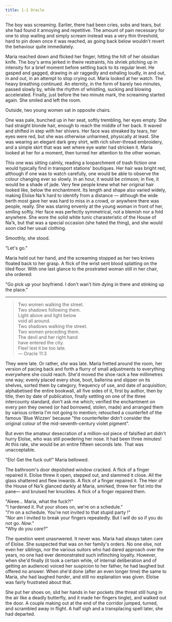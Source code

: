 ```yaml
---
title: 1-1 Oracle
---
```


The boy was screaming. Earlier, there had been cries, sobs and tears, but she had found it annoying and repetitive. The amount of pain necessary for one to stop wailing and simply scream instead was a very thin threshold, hard to pin down once it was reached, as going back below wouldn't revert the behaviour quite immediately.

Maria reached down and flicked her finger, hitting the hilt of her obsidian knife. The boy's arms jerked in theire restraints, his shriek pitching up in intensity for a brief moment before settling back to its regular level. He gasped and gagged, drawing in air raggedly and exhaling loudly, in and out, in and out, in an attempt to stop crying out. Maria looked at her watch. The heavy breathing continued. An eternity, in the form of barely two minutes, passed slowly by, while the rhythm of whistling, sucking and blowing accelerated. Finally, just before the two minute mark, the screaming started again. She smiled and left the room.

Outside, two young women sat in opposite chairs.

One was pale, bunched up in her seat, softly trembling, her eyes empty. She had straight blonde hair, enough to reach the middle of her back. It waved and shifted in step with her shivers. Her face was streaked by tears, her eyes were red, but she was otherwise unharmed, physically at least. She was wearing an elegant dark grey shirt, with rich silver-thread embroidery, and a simple skirt that was wet where eye water had stricken it. Maria looked at her for a moment, then turned her attention to the other woman.

This one was sitting calmly, reading a looparchment of trash fiction one would typically find in transport stations' boutiques. Her hair was bright red, although if one was to watch carefully, one would be able to observe the colour changing ever so slowly. In an hour, it would be crimson; in five, it would be a shade of jade. Very few people knew what her original hair looked like, below the enchantment. Its length and shape also varied widely, making Eloïse Na'k hard to identify from a distance — although the wide berth most gave her was hard to miss in a crowd, or anywhere there was people, really. She was staring envenly at the young woman in front of her, smiling softly. Her face was perfectly symmetrical, not a blemish nor a fold anywhere. She wore the solid white tunic charasteristic of the House of Na'k, but that was a special occasion (she hated the thing), and she would soon clad her usual clothing.

Smoothly, she stood.

"Let's go."

Maria held out her hand, and the screaming stopped as her two knives floated back to her grasp. A flick of the wrist sent blood splatting on the tiled floor. With one last glance to the prostrated woman still in her chair, she ordered:

"Go pick up your boyfriend. I don't wan't him dying in there and stinking up the place."

***

> Two women walking the street.  
> Two shadows following them.  
> Light above and light below  
> void all around.  
> Two shadows walking the street.  
> Two women preceding them.  
> The devil and her right hand  
> have entered the city.  
> Flee! lest it be too late.  
> — Oracle 11:3

They were late. Or rather, *she* was late. Maria fretted around the room, her version of pacing back and forth a flurry of small adjustments to everything everywhere she could reach. She'd moved the shoe rack a few millimetres one way; evenly placed every shoe, boot, ballerina and slipper on its shelves, sorted them by category, frequency of use, and date of acquisition; alphabetised the entire bookwall, all five sides of it, first by author, then by title, then by date of publication, finally settling on one of the three intercounty standard, don't ask me which; verified the enchantment on every pen they owned (or had borrowed, stolen, made) and arranged them by various criteria I'm not going to mention; retouched a counterfeit of the famous 'Blue Wizzen' because "the counterfeiter didn't consider the original colour of the mid-seventh-century violet pigment".

But even the amateur desecration of a million-sol piece of falsified art didn't hurry Eloïse, who was still powdering her nose. It had been three minutes! At this rate, she would be an entire fifteen seconds late. That was unacceptable.

"Elo! Get the fuck out!" Maria bellowed.

The bathroom's door depolished window cracked. A flick of a finger repaired it. Eloïse threw it open, stepped out, and slammed it close. All the glass shattered and flew inwards. A flick of a finger repaired it. The Heir of the House of Na'k glanced darkly at Maria, smirked, threw her fist into the pane— and bruised her knuckles. A flick of a finger repaired them.

"Aïeee… Maria, what the fuck?!"  
"I hardened it. Put your shoes on, we're on a schedule."  
"*I*'m on a schedule. You're not invited to that stupid party !"  
"Nor am I invited to break your fingers repeatedly. But I *will* do so if you do not go. *Now*."  
"Why do you *care*?"

The question went unasnwered. It never was. Maria had always taken care of Eloïse. She suspected that was on her family's orders. No one else, not even her siblings, nor the various suitors who had dared approach over the years, no one had ever demonstrated such inflinching loyalty. However, when she'd finally (it took a certain while, of internal deliberation and of getting an audience) voiced her suspicion to her father, he had laughed but offered no answer. When she'd done (after an even longer time) the same to Maria, *she* had laughed *harder*, and still no explanation was given. Eloïse was fairly frustrated about that.

She put her shoes on, slid her hands in her pockets (the threat still hung in the air like a deadly butterfly, and it made her fingers tingle), and walked out the door. A couple making out at the end of the corridor jumped, turned, and scrambled away in flight. A half sigh and a transplacing spell later, she had departed.
